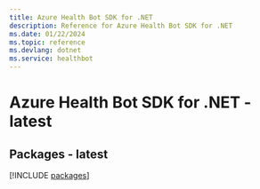 ```yaml
---
title: Azure Health Bot SDK for .NET
description: Reference for Azure Health Bot SDK for .NET
ms.date: 01/22/2024
ms.topic: reference
ms.devlang: dotnet
ms.service: healthbot
---
```

# Azure Health Bot SDK for .NET - latest
## Packages - latest
[!INCLUDE [packages](health-bot-index.md)]